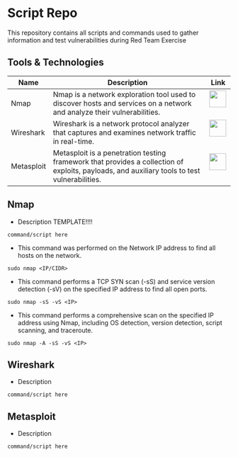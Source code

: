 # Script Repo
This repository contains all scripts and commands used to  gather information and test vulnerabilities during Red Team Exercise

## Tools & Technologies
| Name     | Description | Link |
| -------- | -------------- | ------- |
| Nmap | Nmap is a network exploration tool used to discover hosts and services on a network and analyze their vulnerabilities. | <img height="38" src="https://nmap.org/images/nmap-logo-256x256.png"></a>&nbsp;&nbsp; |<a href="https://nmap.org/" target=" _blank" rel="noopenernoreferrer"> |
| Wireshark | Wireshark is a network protocol analyzer that captures and examines network traffic in real-time. | <img height="38" src="https://www.wireshark.org/assets/img/sflogo-front.png"></a>&nbsp;&nbsp; |<a href="https://www.wireshark.org/" target=" _blank" rel="noopenernoreferrer" |
| Metasploit | Metasploit is a penetration testing framework that provides a collection of exploits, payloads, and auxiliary tools to test vulnerabilities.| <img height="38" src="https://www.kali.org/tools/metasploit-framework/images/metasploit-framework-logo.svg"></a>&nbsp;&nbsp; |<a href="https://www.metasploit.com/" target=" _blank" rel="noopenernoreferrer"> |

## Nmap
* Description TEMPLATE!!!!
```{code Language}
command/script here
```

* This command was performed on the Network IP address to find all hosts on the network.
```{bash}
sudo nmap <IP/CIDR>
```

* This command performs a TCP SYN scan (-sS) and service version detection (-sV) on the specified IP address to find all open ports.
```{bash}
sudo nmap -sS -vS <IP>
```

* This command performs a comprehensive scan on the specified IP address using Nmap, including OS detection, version detection, script scanning, and traceroute.
```{bash}
sudo nmap -A -sS -vS <IP>
```

## Wireshark
* Description
```{code Language}
command/script here
```

## Metasploit
* Description
```{code Language}
command/script here
```
